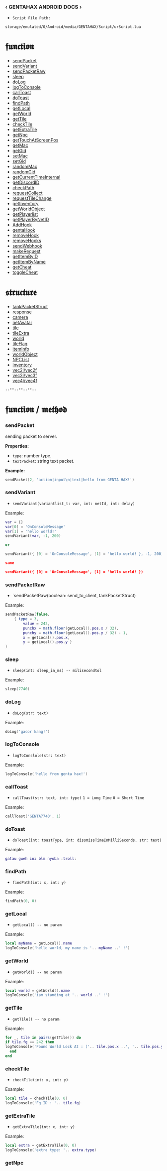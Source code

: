 ### ‹ GENTAHAX ANDROID DOCS ›

* `Script File Path:`
```
storage/emulated/0/Android/media/GENTAHAX/Script/urScript.lua
```

# 𝖋𝖚𝖓𝖈𝖙𝖎𝖔𝖓

* [sendPacket](#sendpacket)
* [sendVariant](#sendvariant)
* [sendPacketRaw](#sendpacketraw)
* [sleep](#sleep)
* [doLog](#dolog)
* [logToConsole](#logToConsole)
* [callToast](#callToast)
* [doToast](#dotoast)
* [findPath](#findpath)
* [getLocal](#getlocal)
* [getWorld](#getworld)
* [getTile](#gettile)
* [checkTile](#checktile)
* [getExtraTile](#getextratile)
* [getNpc](#getnpc)
* [getTouchAtScreenPos](#gettouchatscreenpos)
* [getMac](#getmac)
* [getGid](#getgid)
* [setMac](#setmac)
* [setGid](#setgid)
* [randomMac](#randommac)
* [randomGid](#randomgid)
* [getCurrentTimeInternal](#getcurrenttimeinternal)
* [getDiscordID](#getdiscordid)
* [checkPath](#checkpath)
* [requestCollect](#requestCollect)
* [requestTileChange](#requesttilechange)
* [getInventory](#getinventory)
* [getWorldObject](#getworldobject)
* [getPlayerlist](#getplayerlist)
* [getPlayerByNetID](#getplayerbynteid)
* [AddHook](#addhook)
* [gentaHook](#gentahook)
* [removeHook](#removehook)
* [removeHooks](#removehooks)
* [sendWebhook](#sendwebhook)
* [makeRequest](#makerequest)
* [getItemByID](#getitembyid)
* [getItemByName](#getitembyname)
* [getCheat](#getcheat)
* [toggleCheat](#togglecheat)

# 𝖘𝖙𝖗𝖚𝖈𝖙𝖚𝖗𝖊

* [tankPacketStruct](#tankpacketstruct)
* [response](#response)
* [camera](#camera)
* [netAvatar](#netavatar)
* [tile](#tile)
* [tileExtra](#tileextra)
* [world](#world)
* [tileFlag](#tileflag)
* [itemInfo](#iteminfo)
* [worldObject](#worldobject)
* [NPCList](#npclist)
* [inventory](#inventory)
* [vec2i/vec2f](#vec2i/vec2)
* [vec3i/vec3f](#vec3i/vec3f)
* [vec4i/vec4f](#vec4i/vec4f)

`--°°--°°--°°--`

# 𝖋𝖚𝖓𝖈𝖙𝖎𝖔𝖓 / 𝖒𝖊𝖙𝖍𝖔𝖉

### sendPacket
sending packet to server.

**Properties:**
* `type`: number type.
* `textPacket`: string text packet.


**Example:**
```lua
sendPacket(2, 'action|input\n|text|hello from GENTA HAX!')
```

### sendVariant
* `sendVariant(variantlist_t: var, int: netId, int: delay)`

Example:
```lua
var = {}
var[0] = 'OnConsoleMessage'
var[1] = 'hello world!'
sendVariant(var, -1, 200)

or

sendVariant({ [0] = 'OnConsoleMessage', [1] = 'hello world! }, -1, 200)

same

sendVariant({ [0] = 'OnConsoleMessage', [1] = 'hello world! })
```

### sendPacketRaw
* `sendPacketRaw(boolean: send_to_client, tankPacketStruct)

Example:
```lua
sendPacketRaw(false,
	{ type = 3,
		value = 242,
		punchx = math.floor(getLocal().pos.x / 32),
		punchy = math.floor(getLocal().pos.y / 32) - 1,
		x = getLocal().pos.x,
		y = getLocal().pos.y }
)
```

### sleep
* `sleep(int: sleep_in_ms) -- milisecondtol`

Example:
```lua
sleep(7740)
```

### doLog
* `doLog(str: text)`

Example:
```lua
doLog('gacor kang!')
```

### logToConsole
* `logToConslole(str: text)`

Example:
```lua
logToConsole('hello from genta hax!')
```

### callToast
* `callToast(str: text, int: type)`
`1 = Long Time`
`0 = Short Time`

Example:
```lua
callToast('GENTA7740', 1)
```

### doToast
* `doToast(int: toastType, int: dissmissTimeInMilliSeconds, str: text)`

Example:
```lua
gatau gweh ini blm nyoba :troll:
```

### findPath
* `findPath(int: x, int: y)`

Example:
```lua
findPath(0, 0)
```

### getLocal
* `getLocal() -- no param`

Example:
```lua
local myName = getLocal().name
logToConsole('hello world, my name is '.. myName ..' !')
```

### getWorld
* `getWorld() -- no param`

Example:
```lua
local world = getWorld().name
logToConsole('iam standing at '.. world ..' !')
```

### getTile
* `getTile() -- no param`

Example:
```lua
for _, tile in pairs(getTile()) do 
if tile.fg == 242 then
logToConsole('Found World Lock At : ('.. tile.pos.x ..', '.. tile.pos.y ..')')
  end 
end
```

### checkTile
* `checkTile(int: x, int: y)`

Example:
```lua
local tile = checkTile(0, 0)
logToConsole('Fg ID : '.. tile.fg)
```

### getExtraTile
* `getExtraTile(int: x, int: y)`

Example:
```lua
local extra = getExtraTile(0, 0)
logToConsole('extra type: '.. extra.type)
```

### getNpc
